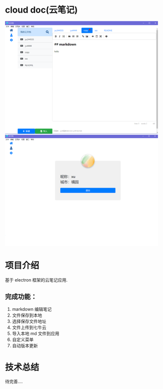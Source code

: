 # cloud doc(云笔记)

![](/public/image/home.png)
![](/public/image/user.png)

# 项目介绍

基于 electron 框架的云笔记应用.

## 完成功能：

1. markdown 编辑笔记
2. 文件保存到本地
3. 选择保存文件地址
4. 文件上传到七牛云
5. 导入本地 md 文件到应用
6. 自定义菜单
7. 自动版本更新

# 技术总结

待完善....
